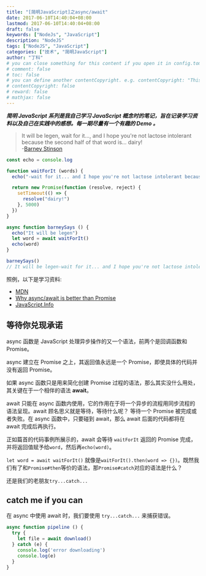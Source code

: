 ```yaml
---
title: "[简明JavaScript]之async/await"
date: 2017-06-10T14:40:04+08:00
lastmod: 2017-06-10T14:40:04+08:00
draft: false
keywords: ["NodeJs", "JavaScript"]
description: "NodeJS"
tags: ["NodeJS", "JavaScript"]
categories: ["技术", "简明JavaScript"]
author: "丁科"
# you can close something for this content if you open it in config.toml.
# comment: false
# toc: false
# you can define another contentCopyright. e.g. contentCopyright: "This is an another copyright."
# contentCopyright: false
# reward: false
# mathjax: false
---
```


___**简明 JavaScript 系列是我自己学习 JavaScript 概念时的笔记，旨在记录学习资料以及自己在实践中的感想。每一期尽量有一个有趣的 Demo 。**___

> It will be legen, wait for it..., and I hope you're not lactose intolerant because the second half of that word is... dairy!   
> -[Barney Stinson](https://en.wikipedia.org/wiki/Barney_Stinson)

```JavaScript
const echo = console.log

function waitForIt (words) {
  echo("-wait for it... and I hope you're not lactose intolerant because the second half of that word is—")

  return new Promise(function (resolve, reject) {
    setTimeout(() => {
      resolve("dairy!")
    }, 5000)
  })
}

async function barneySays () {
  echo("It will be legen")
  let word = await waitForIt()
  echo(word)
}

barneySays()
// It will be legen-wait for it... and I hope you're not lactose intolerant because the second half of that word is—dairy!
```

照例，以下是学习资料:

* [MDN](https://developer.mozilla.org/en-US/docs/Web/JavaScript/Reference/Statements/async_function)
* [Why async/await is better than Promise](https://hackernoon.com/6-reasons-why-javascripts-async-await-blows-promises-away-tutorial-c7ec10518dd9)
* [JavaScript.Info](https://javascript.info/async-await)

<!--more-->

## 等待你兑现承诺

async 函数是 JavaScript 处理异步操作的又一个语法，前两个是回调函数和 Promise。

async 建立在 Promise 之上，其返回值永远是一个 Promise，即使具体的代码并没有返回 Promise。

如果 async 函数只是用来简化创建 Promise 过程的语法，那么其实没什么用处，其关键在于一个相伴的语法 **await**。

await 只能在 async 函数内使用，它的作用在于将一个异步的流程用同步流程的语法呈现。await 顾名思义就是等待，等待什么呢？
等待一个 Promise 被完成或者失败。在 async 函数中，只要碰到 await，那么 await 后面的代码都将在 await 完成后再执行。

正如篇首的代码事例所展示的，await 会等待 `waitForIt` 返回的 Promise 完成，并将返回值赋予给`word`，然后再`echo(word)`。

`let word = await waitForIt()` 就像是`waitForIt().then(word => {})`。既然我们有了和`Promise#then`等价的语法，那`Promise#catch`对应的语法是什么？

还是我们的老朋友`try...catch...`

## catch me if you can

在 async 中使用 await 时，我们要使用 `try...catch...` 来捕获错误。

```JavaScript
async function pipeline () {
  try {
    let file = await download() 
  } catch (e) {
    console.log('error downloading')
    console.log(e)
  }
}
```

